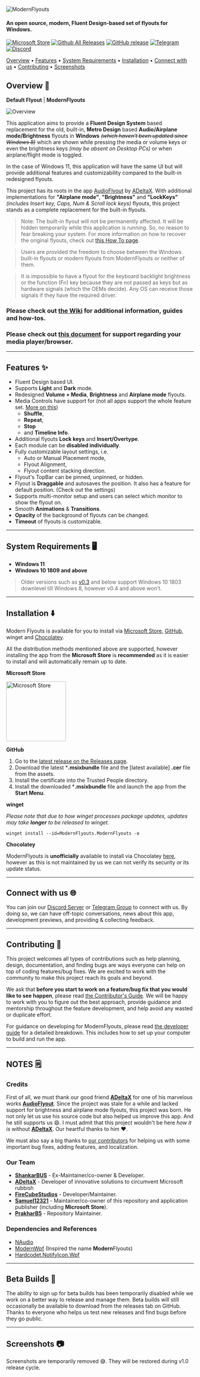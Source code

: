 ![ModernFlyouts](ModernFlyouts/Assets/Images/Readme_Banner.png)

#### An open source, modern, **Fluent Design-based** set of flyouts for Windows.

[![Microsoft Store](https://img.shields.io/badge/Microsoft-Store-blue?style=flat&logo=microsoft)](https://www.microsoft.com/store/apps/9MT60QV066RP?ocid=badge)
[![Github All Releases](https://img.shields.io/github/downloads/ModernFlyouts-Community/ModernFlyouts/total.svg?style=flat&logo=github)](https://github.com/ModernFlyouts-Community/ModernFlyouts/releases)
[![GitHub release](https://img.shields.io/github/release/ModernFlyouts-Community/ModernFlyouts.svg?style=flat&logo=github)](https://github.com/ModernFlyouts-Community/ModernFlyouts/releases)
[![Telegram](https://img.shields.io/badge/Telegram-channel-blue?style=flat&logo=telegram)](https://t.me/modernflyouts)
[![Discord](https://discordapp.com/api/guilds/772367965307404298/widget.png)](https://discord.gg/TcYskeyaYE)


[Overview](#overview--) • [Features](#features--) • [System Requirements](#system-requirements--%EF%B8%8F) • [Installation](#installation--%EF%B8%8F) • [Connect with us](#connect-with-us--) • [Contributing](#contributing--) • [Screenshots](#screenshots--)

## Overview  👀

**Default Flyout** | **ModernFlyouts**

![Overview](docs/images/Overview.png)

This application aims to provide a **Fluent Design System** based replacement for the old, built-in, **Metro Design** based **Audio/Airplane mode/Brightness** flyouts in **Windows** ~~*(which haven't been updated since Windows 8)*~~  which are shown while pressing the media or volume keys or even the brightness keys *(may be absent on Desktop PCs)* or when airplane/flight mode is toggled.

In the case of Windows 11, this application will have the same UI but will provide additional features and customizability compared to the built-in redesigned flyouts.

This project has its roots in the app [AudioFlyout](https://github.com/ADeltaX/AudioFlyout) by [ADeltaX](https://github.com/ADeltaX/).
With additional implementations for **"Airplane mode"**, **"Brightness"** and **"LockKeys"** *(includes Insert key, Caps, Num & Scroll lock keys)* flyouts, this project stands as a complete replacement for the built-in flyouts.

> Note: The built-in flyout will not be permanently affected. It will be hidden temporarily while this application is running. So, no reason to fear breaking your system.
> For more information on how to recover the original flyouts, check out [this How To page](https://github.com/ModernFlyouts-Community/ModernFlyouts/wiki/How-To).

> Users are provided the freedom to choose between the Windows built-in flyouts or modern flyouts from ModernFlyouts or neither of them.

> It is impossible to have a flyout for the keyboard backlight brightness or the function (Fn) key because they are not passed as keys but as hardware signals (which the OEMs decide).  Any OS can receive those signals if they have the required driver.

### Please check out [the Wiki](https://github.com/ModernFlyouts-Community/ModernFlyouts/wiki) for additional information, guides and how-tos.

### Please check out [this document](docs/GSMTC-Support-And-Popular-Apps.md) for support regarding your media player/browser.

------------------------

## Features  ✨

- Fluent Design based UI.
- Supports **Light** and **Dark** mode.
- Redesigned **Volume + Media**, **Brightness** and **Airplane mode** flyouts.
- Media Controls have support for (not all apps support the whole feature set. [More on this](docs/GSMTC-Support-And-Popular-Apps.md))
  - **Shuffle**,
  - **Repeat**,
  - **Stop**
  - and **Timeline Info**.
- Additional flyouts **Lock keys** and **Insert/Overtype**.
- Each module can be **disabled individually**.
- Fully customizable layout settings, i.e.
  - Auto or Manual Placement mode,
  - Flyout Alignment,
  - Flyout content stacking direction.
- Flyout's TopBar can be pinned, unpinned, or hidden.
- Flyout is **Draggable** and autosaves the position. It also has a feature for default position. (Check out the settings)
- Supports multi-monitor setup and users can select which monitor to show the flyout on.
- Smooth **Animations** & **Transitions**.
- **Opacity** of the background of flyouts can be changed.
- **Timeout** of flyouts is customizable.

------------------------

## System Requirements  🖥️
- **Windows 11**
- **Windows 10 1809 and above** 
> Older versions such as [v0.3](https://github.com/ModernFlyouts-Community/ModernFlyouts/releases/tag/v0.3.0) and below support Windows 10 1803 downlevel till Windows 8, however v0.4 and above won't.

------------------------

## Installation  ⬇️

Modern Flyouts is available for you to install via  [Microsoft Store](https://www.microsoft.com/store/apps/9MT60QV066RP), [GitHub](https://github.com/ModernFlyouts-Community/ModernFlyouts/releases/latest), winget and [Chocolatey](https://chocolatey.org/packages/modernflyouts).

All the distribution methods mentioned above are supported, however installing the app from the **Microsoft Store** is **recommended** as it is easier to install and will automatically remain up to date.

**Microsoft Store**

<a href='https://www.microsoft.com/store/apps/9MT60QV066RP?ocid=badge'><img src='https://developer.microsoft.com/en-us/store/badges/images/English_get-it-from-MS.png' alt='Microsoft Store' width='160'/></a>

**GitHub**

1. Go to the [latest release on the Releases page](https://github.com/ModernFlyouts-Community/ModernFlyouts/releases/latest).
2. Download the latest ***.msixbundle** file and the [latest available] **.cer** file from the assets.
3. Install the certificate into the Trusted People directory.
4. Install the downloaded ***.msixbundle** file and launch the app from the **Start Menu**.

**winget**

_Please note that due to how winget processes package updates, updates may take **longer** to be released to winget_.

`winget install --id=ModernFlyouts.ModernFlyouts -e`

**Chocolatey**

ModernFlyouts is **unofficially** available to install via Chocolatey [here](https://chocolatey.org/packages/modernflyouts), however as this is not maintained by us we can not verify its security or its update status.

------------------------

## Connect with us  🌐

You can join our [Discord Server](https://discord.gg/TcYskeyaYE) or [Telegram Group](https://t.me/ModernFlyouts) to connect with us. By doing so, we can have off-topic conversations, news about this app, development previews, and providing & collecting feedback.

------------------------

## Contributing  🤝

This project welcomes all types of contributions such as help planning, design, documentation, and finding bugs are ways everyone can help on top of coding features/bug fixes. We are excited to work with the community to make this project reach its goals and beyond.

We ask that **before you start to work on a feature/bug fix that you would like to see happen**, please read [the Contributor's Guide](CONTRIBUTING.md). We will be happy to work with you to figure out the best approach, provide guidance and mentorship throughout the feature development, and help avoid any wasted or duplicate effort.

For guidance on developing for ModernFlyouts, please read [the developer guide](docs/developer_guide.md) for a detailed breakdown. This includes how to set up your computer to build and run the app.

------------------------

## NOTES 🗒️

### Credits

First of all, we must thank our good friend **[ADeltaX](https://github.com/ADeltaX/)** for one of his marvelous works **[AudioFlyout](https://github.com/ADeltaX/AudioFlyout)**. Since the project was stale for a while and lacked support for brightness and airplane mode flyouts, this project was born. He not only let us use his source code but also helped us improve this app. And he still supports us 😄.
I must admit that this project wouldn't be here *how it is* without **[ADeltaX](https://github.com/ADeltaX/)**. Our heartful thanks to him ❤.

We must also say a big thanks to [our contributors](https://github.com/ModernFlyouts-Community/ModernFlyouts/graphs/contributors) for helping us with some important bug fixes, adding features, and localization.

### Our Team 

- **[ShankarBUS](https://github.com/ShankarBUS/)** - Ex-Maintainer/co-owner & Developer.
- **[ADeltaX](https://github.com/ADeltaX/)** - Developer of innovative solutions to circumvent Microsoft rubbish
- **[FireCubeStudios](https://github.com/FireCubeStudios/)** - Developer/Maintainer.
- **[Samuel12321](https://github.com/Samuel12321/)** - Maintainer/co-owner of this repository and application publisher (including **Microsoft Store**).
- **[PrakharB5](https://github.com/prakharb5)** - Repository Maintainer.

### Dependencies and References

- [NAudio](https://github.com/naudio/NAudio)
- [ModernWpf](https://github.com/Kinnara/ModernWpf) (Inspired the name **Modern**Flyouts)
- [Hardcodet.NotifyIcon.Wpf](https://github.com/hardcodet/wpf-notifyicon)

------------------------

## Beta Builds  🚧

The ability to sign up for beta builds has been temporarily disabled while we work on a better way to release and manage them. Beta builds will still occasionally be available to download from the releases tab on GitHub. Thanks to everyone who helps us test new releases and find bugs before they go public.

------------------------

## Screenshots  📷

Screenshots are temporarily removed 😅. They will be restored during v1.0 release cycle.
